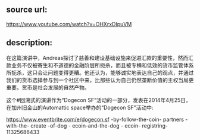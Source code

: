 ## source url:

https://www.youtube.com/watch?v=OHXrxDIpuVM

## description:

在这篇演讲中，Andreas探讨了慈善和建设基础设施来促进汇款的重要性，然而汇款业务不仅被寄生和不道德的金融阶层所扼杀，而且被专横和低效的货币监管体系所扼杀，这只会让问题变得更糟。他还认为，能够诚实地表达自己的观点，并通过我们的货币选择参与到一个社区中来，比那些认为自己仍然垄断价值的主权当局更重要。货币是社会发展的自然产物。

这个#回溯式的演讲作为“Dogecon SF”活动的一部分，发表在2014年4月25日，在加州旧金山的Automattic space举办的“Dogecon SF”活动中:

https://www.eventbrite.com/e/dogecon.sf -by-follow-the-coin- partners -with-the- create -of-dog - ecoin-and-the-dog - ecoin- registring-11325686433
